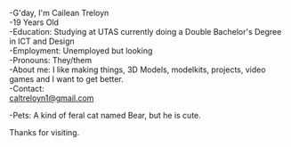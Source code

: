 -G'day, I'm Cailean Treloyn  
-19 Years Old  
-Education: Studying at UTAS currently doing a Double Bachelor's Degree in ICT and Design  
-Employment: Unemployed but looking  
-Pronouns: They/them  
-About me: I like making things, 3D Models, modelkits, projects, video games and I want to get better.  
-Contact:   
  caltreloyn1@gmail.com  

-Pets: A kind of feral cat named Bear, but he is cute.   


Thanks for visiting.   

<!---
caileantreloyn/caileantreloyn is a ✨ special ✨ repository because its `README.md` (this file) appears on your GitHub profile.
You can click the Preview link to take a look at your changes.
--->
